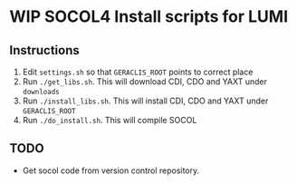 # WIP SOCOL4 Install scripts for LUMI

## Instructions

1. Edit `settings.sh` so that `GERACLIS_ROOT` points to correct place
2. Run `./get_libs.sh`. This will download CDI, CDO and YAXT under `downloads`
3. Run `./install_libs.sh`. This will install CDI, CDO and YAXT under `GERACLIS_ROOT`
4. Run `./do_install.sh`. This will compile SOCOL

## TODO

- Get socol code from version control repository.
